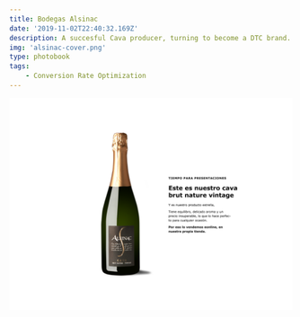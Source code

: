 ```yaml
---
title: Bodegas Alsinac
date: '2019-11-02T22:40:32.169Z'
description: A succesful Cava producer, turning to become a DTC brand.
img: 'alsinac-cover.png'
type: photobook
tags:
    - Conversion Rate Optimization
---
```


![Logo][photo1]

[photo1]: alsinac-cover.png 'Cover'
